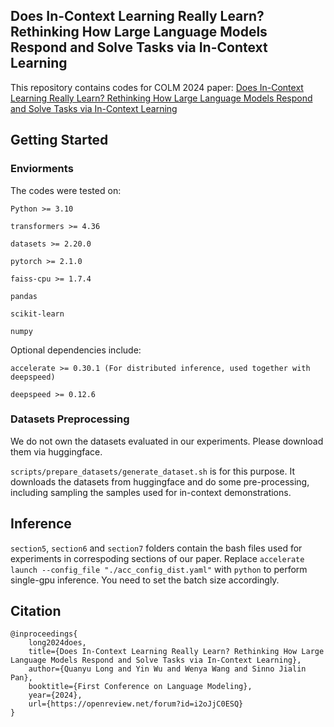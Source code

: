 ## Does In-Context Learning Really Learn? Rethinking How Large Language Models Respond and Solve Tasks via In-Context Learning

This repository contains codes for COLM 2024 paper: [Does In-Context Learning Really Learn? Rethinking How Large Language Models Respond and Solve Tasks via In-Context Learning](https://openreview.net/pdf?id=i2oJjC0ESQ)

## Getting Started

### Enviorments

The codes were tested on:

    Python >= 3.10

    transformers >= 4.36

    datasets >= 2.20.0

    pytorch >= 2.1.0

    faiss-cpu >= 1.7.4

    pandas

    scikit-learn

    numpy

Optional dependencies include:

    accelerate >= 0.30.1 (For distributed inference, used together with deepspeed)

    deepspeed >= 0.12.6

### Datasets Preprocessing

We do not own the datasets evaluated in our experiments. Please download them via huggingface. 

`scripts/prepare_datasets/generate_dataset.sh` is for this purpose. It downloads the datasets from huggingface and do some pre-processing, including sampling the samples used for in-context demonstrations.

## Inference

`section5`, `section6` and `section7` folders contain the bash files used for experiments in correspoding sections of our paper. Replace `accelerate launch --config_file "./acc_config_dist.yaml"` with `python` to perform single-gpu inference. You need to set the batch size accordingly.

## Citation
```
@inproceedings{
    long2024does,
    title={Does In-Context Learning Really Learn? Rethinking How Large Language Models Respond and Solve Tasks via In-Context Learning},
    author={Quanyu Long and Yin Wu and Wenya Wang and Sinno Jialin Pan},
    booktitle={First Conference on Language Modeling},
    year={2024},
    url={https://openreview.net/forum?id=i2oJjC0ESQ}
}
```
